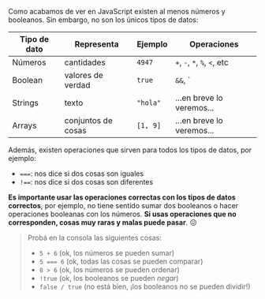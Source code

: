 Como acabamos de ver en JavaScript existen al menos números y booleanos. Sin embargo, no son los únicos tipos de datos:

|  Tipo de dato |  Representa             |  Ejemplo |  Operaciones                   |
|---------------|-------------------------|----------|--------------------------------|
|Números        |cantidades               | `4947`   | `+`, `-`, `*`, `%`, `<`, etc   |
|Boolean        |valores de verdad        | `true`   | `&&`, `||`, `!`                |
|Strings        |texto                    | `"hola"` | ...en breve lo veremos...      |
|Arrays         |conjuntos de cosas       | `[1, 9]` | ...en breve lo veremos...      |


Además, existen operaciones que sirven para todos los tipos de datos, por ejemplo:

* `===`: nos dice si dos cosas son iguales
* `!==`: nos dice si dos cosas son diferentes

**Es importante usar las operaciones correctas con los tipos de datos correctos**, por ejemplo, no tiene sentido sumar dos booleanos o hacer operaciones booleanas con los números. **Si usas operaciones que no corresponden, cosas muy raras y malas puede pasar**. :confounded:

> Probá en la consola las siguientes cosas:
>
> * `5 + 6` (ok, los números se pueden sumar)
> * `5 === 6` (ok, todas las cosas se pueden comparar)
> * `8 > 6` (ok, los números se pueden ordenar)
> * `!true` (ok, los booleanos se pueden _negar_)
> * `false / true` (no está bien, ¡los booleanos no se pueden dividir!)

